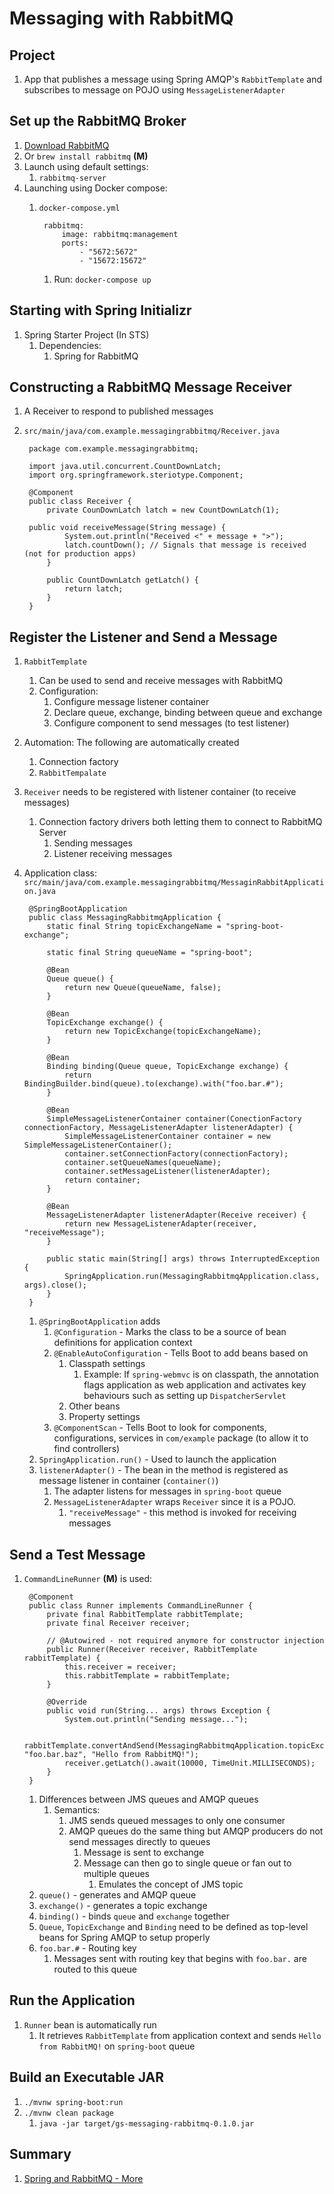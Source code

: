 # Messaging with RabbitMQ #
## Project ##
1. App that publishes a message using Spring AMQP's `RabbitTemplate` and subscribes to message on POJO using `MessageListenerAdapter`

## Set up the RabbitMQ Broker ##
1. [Download RabbitMQ](https://www.rabbitmq.com/download.html)
2. Or `brew install rabbitmq` **(M)**
3. Launch using default settings:
	1. `rabbitmq-server`
4. Launching using Docker compose:
	1. `docker-compose.yml`

			rabbitmq:
				image: rabbitmq:management
				ports:
					- "5672:5672"
					- "15672:15672"

		1. Run: `docker-compose up`

## Starting with Spring Initializr ##
1. Spring Starter Project (In STS)
	1. Dependencies:
		1. Spring for RabbitMQ

## Constructing a RabbitMQ Message Receiver ##
1. A Receiver to respond to published messages
2. `src/main/java/com.example.messagingrabbitmq/Receiver.java`

		package com.example.messagingrabbitmq;
		
		import java.util.concurrent.CountDownLatch;
		import org.springframework.steriotype.Component;
		
		@Component
		public class Receiver {
			private CounDownLatch latch = new CountDownLatch(1);
			
		public void receiveMessage(String message) {
				System.out.println("Received <" + message + ">");
				latch.countDown(); // Signals that message is received (not for production apps)
			}
			
			public CountDownLatch getLatch() {
				return latch;
			}
		}

## Register the Listener and Send a Message ##
1. `RabbitTemplate`
	1. Can be used to send and receive messages with RabbitMQ
	2. Configuration:
		1. Configure message listener container
		2. Declare queue, exchange, binding between queue and exchange
		3. Configure component to send messages (to test listener)
2. Automation: The following are automatically created
	1. Connection factory
	2. `RabbitTempalate`
3. `Receiver` needs to be registered with listener container (to receive messages)
	1. Connection factory drivers both letting them to connect to RabbitMQ Server
		1. Sending messages
		2. Listener receiving messages
2. Application class: `src/main/java/com.example.messagingrabbitmq/MessaginRabbitApplication.java`

		@SpringBootApplication
		public class MessagingRabbitmqApplication {
			static final String topicExchangeName = "spring-boot-exchange";
			
			static final String queueName = "spring-boot";
			
			@Bean
			Queue queue() {
				return new Queue(queueName, false);
			}
			
			@Bean
			TopicExchange exchange() {
				return new TopicExchange(topicExchangeName);
			}
			
			@Bean
			Binding binding(Queue queue, TopicExchange exchange) {
				return BindingBuilder.bind(queue).to(exchange).with("foo.bar.#");
			}
			
			@Bean
			SimpleMessageListenerContainer container(ConectionFactory connectionFactory, MessageListenerAdapter listenerAdapter) {
				SimpleMessageListenerContainer container = new SimpleMessageListenerContainer();
				container.setConnectionFactory(connectionFactory);
				container.setQueueNames(queueName);
				container.setMessageListener(listenerAdapter);
				return container;
			}
			
			@Bean
			MessageListenerAdapter listenerAdapter(Receive receiver) {
				return new MessageListenerAdapter(receiver, "receiveMessage");
			}
			
			public static main(String[] args) throws InterruptedException {
				SpringApplication.run(MessagingRabbitmqApplication.class, args).close();
			}
		}
		
	1. `@SpringBootApplication` adds
		1. `@Configuration` - Marks the class to be a source of bean definitions for application context
		2. `@EnableAutoConfiguration` - Tells Boot to add beans based on
			1. Classpath settings
				1. Example: If `spring-webmvc` is on classpath, the annotation flags application as web application and activates key behaviours such as setting up `DispatcherServlet`
			2. Other beans
			3. Property settings
		3. `@ComponentScan` - Tells Boot to look for components, configurations, services in `com/example` package (to allow it to find controllers)
	2. `SpringApplication.run()` - Used to launch the application
	3. `listenerAdapter()` - The bean in the method is registered as message listener in container (`container()`)
		1. The adapter listens for messages in `spring-boot` queue
		2. `MessageListenerAdapter` wraps `Receiver` since it is a POJO.
			1. `"receiveMessage"` - this method is invoked for receiving messages

## Send a Test Message ##
1. `CommandLineRunner` **(M)** is used:

		@Component
		public class Runner implements CommandLineRunner {
			private final RabbitTemplate rabbitTemplate;
			private final Receiver receiver;
			
			// @Autowired - not required anymore for constructor injection
			public Runner(Receiver receiver, RabbitTemplate rabbitTemplate) {
				this.receiver = receiver;
				this.rabbitTemplate = rabbitTemplate;
			}
			
			@Override
			public void run(String... args) throws Exception {
				System.out.println("Sending message...");
				
				rabbitTemplate.convertAndSend(MessagingRabbitmqApplication.topicExchangeName, "foo.bar.baz", "Hello from RabbitMQ!");
				receiver.getLatch().await(10000, TimeUnit.MILLISECONDS);
			}
		}
	
	1. Differences between JMS queues and AMQP queues
		1. Semantics:
			1. JMS sends queued messages to only one consumer
			2. AMQP queues do the same thing but AMQP producers do not send messages directly to queues
				1. Message is sent to exchange
				2. Message can then go to single queue or fan out to multiple queues
					1. Emulates the concept of JMS topic
	2. `queue()` - generates and AMQP queue
	3. `exchange()` - generates a topic exchange
	4. `binding()` - binds `queue` and `exchange` together
	5. `Queue`, `TopicExchange` and `Binding` need to be defined as top-level beans for Spring AMQP to setup properly
	6. `foo.bar.#` - Routing key
		1. Messages sent with routing key that begins with `foo.bar.` are routed to this queue

## Run the Application ##
1. `Runner` bean is automatically run
	1. It retrieves `RabbitTemplate` from application context and sends `Hello from RabbitMQ!` on `spring-boot` queue

## Build an Executable JAR ##
1. `./mvnw spring-boot:run`
2. `./mvnw clean package`
	1. `java -jar target/gs-messaging-rabbitmq-0.1.0.jar`

## Summary ##
1. [Spring and RabbitMQ - More](https://docs.spring.io/spring-amqp/reference/#_introduction)